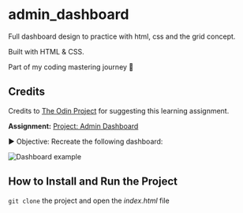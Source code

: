 # admin_dashboard

Full dashboard design to practice with html, css and the grid concept.

Built with HTML & CSS.

Part of my coding mastering journey 🥷


## Credits

Credits to [The Odin Project](https://www.theodinproject.com/) for suggesting this learning assignment.

**Assignment:** [Project: Admin Dashboard](https://www.theodinproject.com/lessons/node-path-intermediate-html-and-css-admin-dashboard)

▶️ Objective: Recreate the following dashboard:

![Dashboard example](https://cdn.statically.io/gh/TheOdinProject/curriculum/43cc6ab69fdfbef40d431a65677d2144668930ac/intermediate_html_css/grid/project_admin_dashboard/imgs/dashboard-project.png)


## How to Install and Run the Project

`git clone` the project and open the *index.html* file
